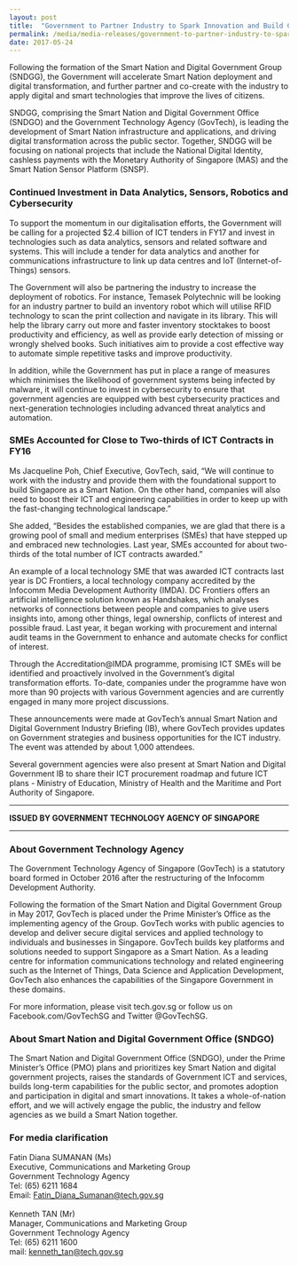 ```yaml
---
layout: post
title:  "Government to Partner Industry to Spark Innovation and Build Capabilities in a Smart Nation"
permalink: /media/media-releases/government-to-partner-industry-to-spark-innovation-and-build-capabilities-in-a-smart-nation
date: 2017-05-24
---
```

Following the formation of the Smart Nation and Digital Government Group (SNDGG), the Government will accelerate Smart Nation deployment and digital transformation, and further partner and co-create with the industry to apply digital and smart technologies that improve the lives of citizens.

SNDGG, comprising the Smart Nation and Digital Government Office (SNDGO) and the Government Technology Agency (GovTech), is leading the development of Smart Nation infrastructure and applications, and driving digital transformation across the public sector. Together, SNDGG will be focusing on national projects that include the National Digital Identity, cashless payments with the Monetary Authority of Singapore (MAS) and the Smart Nation Sensor Platform (SNSP).

### **Continued Investment in Data Analytics, Sensors, Robotics and Cybersecurity**
To support the momentum in our digitalisation efforts, the Government will be calling for a projected $2.4 billion of ICT tenders in FY17 and invest in technologies such as data analytics, sensors and related software and systems. This will include a tender for data analytics and another for communications infrastructure to link up data centres and IoT (Internet-of-Things) sensors.

The Government will also be partnering the industry to increase the deployment of robotics. For instance, Temasek Polytechnic will be looking for an industry partner to build an inventory robot which will utilise RFID technology to scan the print collection and navigate in its library. This will help the library carry out more and faster inventory stocktakes to boost productivity and efficiency, as well as provide early detection of missing or wrongly shelved books. Such initiatives aim to provide a cost effective way to automate simple repetitive tasks and improve productivity.

In addition, while the Government has put in place a range of measures which minimises the likelihood of government systems being infected by malware, it will continue to invest in cybersecurity to ensure that government agencies are equipped with best cybersecurity practices and next-generation technologies including advanced threat analytics and automation.

### **SMEs Accounted for Close to Two-thirds of ICT Contracts in FY16**
Ms Jacqueline Poh, Chief Executive, GovTech, said, “We will continue to work with the industry and provide them with the foundational support to build Singapore as a Smart Nation. On the other hand, companies will also need to boost their ICT and engineering capabilities in order to keep up with the fast-changing technological landscape.”

She added, “Besides the established companies, we are glad that there is a growing pool of small and medium enterprises (SMEs) that have stepped up and embraced new technologies. Last year, SMEs accounted for about two-thirds of the total number of ICT contracts awarded.”

An example of a local technology SME that was awarded ICT contracts last year is DC Frontiers, a local technology company accredited by the Infocomm Media Development Authority (IMDA). DC Frontiers offers an artificial intelligence solution known as Handshakes, which analyses networks of connections between people and companies to give users insights into, among other things, legal ownership, conflicts of interest and possible fraud. Last year, it began working with procurement and internal audit teams in the Government to enhance and automate checks for conflict of interest.

Through the Accreditation@IMDA programme, promising ICT SMEs will be identified and proactively involved in the Government’s digital transformation efforts. To-date, companies under the programme have won more than 90 projects with various Government agencies and are currently engaged in many more project discussions.

These announcements were made at GovTech’s annual Smart Nation and Digital Government Industry Briefing (IB), where GovTech provides updates on Government strategies and business opportunities for the ICT industry. The event was attended by about 1,000 attendees.

Several government agencies were also present at Smart Nation and Digital Government IB to share their ICT procurement roadmap and future ICT plans - Ministry of Education, Ministry of Health and the Maritime and Port Authority of Singapore.

---

**ISSUED BY GOVERNMENT TECHNOLOGY AGENCY OF SINGAPORE**

---

### **About Government Technology Agency**
The Government Technology Agency of Singapore (GovTech) is a statutory board formed in October 2016 after the restructuring of the Infocomm Development Authority.

Following the formation of the Smart Nation and Digital Government Group in May 2017, GovTech is placed under the Prime Minister’s Office as the implementing agency of the Group. GovTech works with public agencies to develop and deliver secure digital services and applied technology to individuals and businesses in Singapore. GovTech builds key platforms and solutions needed to support Singapore as a Smart Nation. As a leading centre for information communications technology and related engineering such as the Internet of Things, Data Science and Application Development, GovTech also enhances the capabilities of the Singapore Government in these domains.

For more information, please visit tech.gov.sg or follow us on Facebook.com/GovTechSG and Twitter @GovTechSG.

### **About Smart Nation and Digital Government Office (SNDGO)**
The Smart Nation and Digital Government Office (SNDGO), under the Prime Minister’s Office (PMO) plans and prioritizes key Smart Nation and digital government projects, raises the standards of Government ICT and services, builds long-term capabilities for the public sector, and promotes adoption and participation in digital and smart innovations. It takes a whole-of-nation effort, and we will actively engage the public, the industry and fellow agencies as we build a Smart Nation together.

### **For media clarification**
Fatin Diana SUMANAN (Ms)
<br>Executive, Communications and Marketing Group
<br>Government Technology Agency
<br>Tel: (65) 6211 1684
<br>Email: Fatin_Diana_Sumanan@tech.gov.sg
<br>
<br>Kenneth TAN (Mr) 
<br>Manager, Communications and Marketing Group
<br>Government Technology Agency
<br>Tel: (65) 6211 1600 
<br>mail: kenneth_tan@tech.gov.sg
